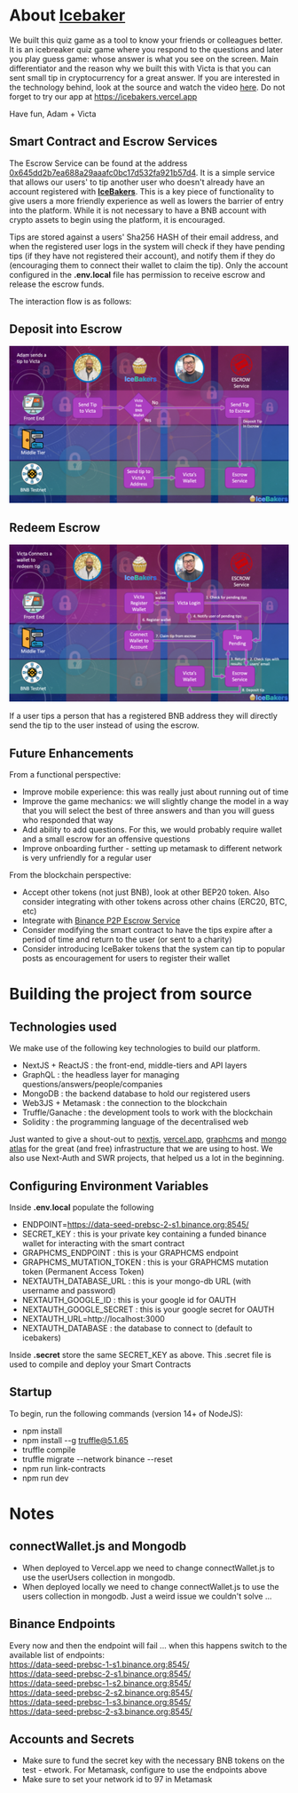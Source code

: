 # About [Icebaker](https://icebakers.vercel.app)
We built this quiz game as a tool to know your friends or colleagues better. It is an icebreaker quiz game where you respond to the questions and later you play guess game: whose answer is what you see on the screen. Main differentiator and the reason why we built this with Victa is that you can sent small tip in cryptocurrency for a great answer. 
If you are interested in the technology behind, look at the source and watch the video [here](https://youtu.be/icSKd9gL108).
Do not forget to try our app at https://icebakers.vercel.app

Have fun, 
Adam + Victa

## Smart Contract and Escrow Services
The Escrow Service can be found at the address [0x645dd2b7ea688a29aaafc0bc17d532fa921b57d4](https://testnet.bscscan.com/address/0x645dd2b7ea688a29aaafc0bc17d532fa921b57d4). It is a simple service that allows our users' to tip another user who doesn't already have an account registered with [__IceBakers__](https://icebakers.vercel.app). This is a key piece of functionality to give users a more friendly experience as well as lowers the barrier of entry into the platform. While it is not necessary to have a BNB account with crypto assets to begin using the platform, it is encouraged.  

Tips are stored against a users' Sha256 HASH of their email address, and when the registered user logs in the system will check if they have pending tips (if they have not registered their account), and notify them if they do (encouraging them to connect their wallet to claim the tip). Only the account configured in the __.env.local__ file has permission to receive escrow and release the escrow funds.   

The interaction flow is as follows:  
## Deposit into Escrow ##
<img src="icebaker-deposit.png">  

## Redeem Escrow ##

<img src="icebaker-redeem.png">  

If a user tips a person that has a registered BNB address they will directly send the tip to the user instead of using the escrow.  

## Future Enhancements
From a functional perspective:
- Improve mobile experience: this was really just about running out of time
- Improve the game mechanics: we will slightly change the model in a way that you will select the best of three answers and than you will guess who responded that way
- Add ability to add questions. For this, we would probably require wallet and a small escrow for an offensive questions
- Improve onboarding further - setting up metamask to different network is very unfriendly for a regular user

From the blockchain perspective:
- Accept other tokens (not just BNB), look at other BEP20 token. Also consider integrating with other tokens across other chains (ERC20, BTC, etc)  
- Integrate with [Binance P2P Escrow Service](https://www.binance.com/en/blog/421499824684900825/How-Does-Binance-P2Ps-Escrow-Service-Work)  
- Consider modifying the smart contract to have the tips expire after a period of time and return to the user (or sent to a charity)
- Consider introducing IceBaker tokens that the system can tip to popular posts as encouragement for users to register their wallet

# Building the project from source
## Technologies used
We make use of the following key technologies to build our platform. 
- NextJS + ReactJS : the front-end, middle-tiers and API layers
- GraphQL : the headless layer for managing questions/answers/people/companies
- MongoDB : the backend database to hold our registered users
- Web3JS + Metamask : the connection to the blockchain
- Truffle/Ganache : the development tools to work with the blockchain
- Solidity : the programming language of the decentralised web

Just wanted to give a shout-out to [nextjs](https://nextjs.org/), [vercel.app](https://vercel.com/), [graphcms](https://graphcms.com/) and [mongo atlas](https://www.mongodb.com/cloud) for the great (and free) infrastructure that we are using to host. We also use Next-Auth and SWR projects, that helped us a lot in the beginning.

## Configuring Environment Variables
Inside __.env.local__ populate the following  
- ENDPOINT=https://data-seed-prebsc-2-s1.binance.org:8545/
- SECRET_KEY : this is your private key containing a funded binance wallet for interacting with the smart contract
- GRAPHCMS_ENDPOINT : this is your GRAPHCMS endpoint
- GRAPHCMS_MUTATION_TOKEN : this is your GRAPHCMS mutation token (Permanent Access Token)
- NEXTAUTH_DATABASE_URL : this is your mongo-db URL (with username and password)
- NEXTAUTH_GOOGLE_ID : this is your google id for OAUTH
- NEXTAUTH_GOOGLE_SECRET : this is your google secret for OAUTH
- NEXTAUTH_URL=http://localhost:3000
- NEXTAUTH_DATABASE : the database to connect to (default to icebakers)

Inside __.secret__ store the same SECRET_KEY as above. This .secret file is used to compile and deploy your Smart Contracts

## Startup
To begin, run the following commands (version 14+ of NodeJS):
- npm install
- npm install --g truffle@5.1.65
- truffle compile
- truffle migrate --network binance --reset
- npm run link-contracts
- npm run dev

# Notes
## connectWallet.js and Mongodb
- When deployed to Vercel.app we need to change connectWallet.js to use the userUsers collection in mongodb.  
- When deployed locally we need to change connectWallet.js to use the users collection in mongodb. Just a weird issue we couldn't solve ...  

## Binance Endpoints
Every now and then the endpoint will fail ... when this happens switch to the available list of endpoints:  
https://data-seed-prebsc-1-s1.binance.org:8545/  
https://data-seed-prebsc-2-s1.binance.org:8545/  
https://data-seed-prebsc-1-s2.binance.org:8545/  
https://data-seed-prebsc-2-s2.binance.org:8545/  
https://data-seed-prebsc-1-s3.binance.org:8545/  
https://data-seed-prebsc-2-s3.binance.org:8545/  

## Accounts and Secrets
- Make sure to fund the secret key with the necessary BNB tokens on the test - etwork. For Metamask, configure to use the endpoints above  
- Make sure to set your network id to 97 in Metamask  

